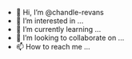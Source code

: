 - 👋 Hi, I’m @chandle-revans
- 👀 I’m interested in ...
- 🌱 I’m currently learning ...
- 💞️ I’m looking to collaborate on ...
- 📫 How to reach me ...

<!---
chandle-revans/chandle-revans is a ✨ special ✨ repository because its `README.md` (this file) appears on your GitHub profile.
You can click the Preview link to take a look at your changes.
--->
